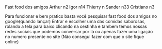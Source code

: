 Fast food dos amigos
Arthur n2
Igor n14
Thierry n
Sander n33
Cristiano n3

Para funcionar e bem pratico basta você pesquisar fast food dos amigos no google(quando lançar) Entrar e escolher uma das comidas saborosas, rolando a tela para baixo clicando na cestinha e tambem temos nossas redes sociais que podemos conversar por lá ou apenas fazer uma ligação no numero presente no site
 (Não consegui fazer com que o site fique online)
